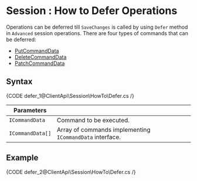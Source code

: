 # Session : How to Defer Operations

Operations can be deferred till `SaveChanges` is called by using `Defer` method in `Advanced` session operations. There are four types of commands that can be deferred:

- [PutCommandData](../../../glossary/put-command-data)
- [DeleteCommandData](../../../glossary/delete-command-data)
- [PatchCommandData](../../../glossary/patch-command-data)

## Syntax

{CODE defer_1@ClientApi\Session\HowTo\Defer.cs /}

| Parameters | | |
| ------------- | ------------- | ----- |
| `ICommandData` | Command to be executed. |
| `ICommandData[]` | Array of commands implementing `ICommandData` interface. |

## Example

{CODE defer_2@ClientApi\Session\HowTo\Defer.cs /}

